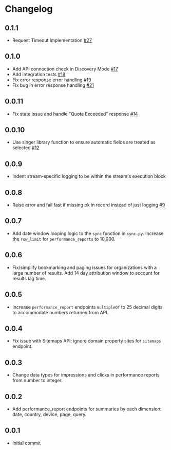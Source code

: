 # Changelog

## 0.1.1
  * Request Timeout Implementation [#27](https://github.com/singer-io/tap-google-search-console/pull/27)
## 0.1.0
  * Add API connection check in Discovery Mode [#17](https://github.com/singer-io/tap-google-search-console/pull/17)
  * Add integration tests [#18](https://github.com/singer-io/tap-google-search-console/pull/18)
  * Fix error response error handling [#19](https://github.com/singer-io/tap-google-search-console/pull/19)
  * Fix bug in error response handling [#21](https://github.com/singer-io/tap-google-search-console/pull/21)

## 0.0.11
  * Fix state issue and handle "Quota Exceeded" response [#14](https://github.com/singer-io/tap-google-search-console/pull/14)

## 0.0.10
  * Use singer library function to ensure automatic fields are treated as selected [#12](https://github.com/singer-io/tap-google-search-console/pull/12)

## 0.0.9
  * Indent stream-specific logging to be within the stream's execution block

## 0.0.8
  * Raise error and fail fast if missing pk in record instead of just logging [#9](https://github.com/singer-io/tap-google-search-console/pull/9)

## 0.0.7
  * Add date window looping logic to the `sync` function in `sync.py`. Increase the `row_limit` for `performance_reports` to 10,000.

## 0.0.6
  * Fix/simplify bookmarking and paging issues for organizations with a large number of results. Add 14 day attribution window to account for results lag time.

## 0.0.5
  * Increase `performance_report` endpoints `multipleOf` to 25 decimal digits to accommodate numbers returned from API.

## 0.0.4
  * Fix issue with Sitemaps API; ignore domain property sites for `sitemaps` endpoint.

## 0.0.3
  * Change data types for impressions and clicks in performance reports from number to integer.

## 0.0.2
  * Add performance_report endpoints for summaries by each dimension: date, country, device, page, query.

## 0.0.1
  * Initial commit
